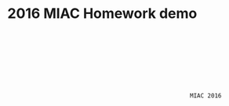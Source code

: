 2016 MIAC Homework demo
============
~~~~~~~~~~~~~~~~~~~~~~~~~~~~~~~~~~~~~~~~~~~~~~~~~~~~~~~~~~~~~~~~~~~~~~~~~~~~~~~~~~~~~~~~~~~~~~~~~~~~~~~~~~~~









                                                    MIAC 2016









~~~~~~~~~~~~~~~~~~~~~~~~~~~~~~~~~~~~~~~~~~~~~~~~~~~~~~~~~~~~~~~~~~~~~~~~~~~~~~~~~~~~~~~~~~~~~~~~~~~~~~~~~~~~